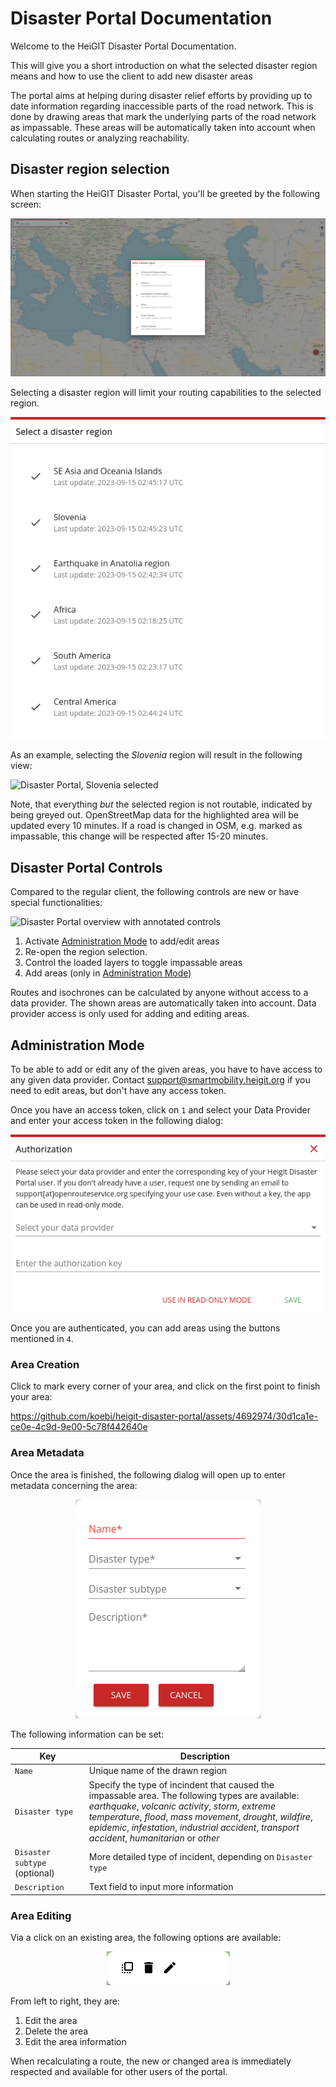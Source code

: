 # Disaster Portal Documentation

Welcome to the HeiGIT Disaster Portal Documentation.

This will give you a short introduction on what the selected disaster region
means and how to use the client to add new disaster areas

The portal aims at helping during disaster relief efforts by providing up to
date information regarding inaccessible parts of the road network. This is done
by drawing areas that mark the underlying parts of the road network as
impassable. These areas will be automatically taken into account when
calculating routes or analyzing reachability.

## Disaster region selection

When starting the HeiGIT Disaster Portal, you'll be greeted by the following screen:

![Disaster Portal starting page showing disaster region selection](img/disaster_portal_overview_with_selection.png)

Selecting a disaster region will limit your routing capabilities to the selected region.

<p align=center>
<kbd>
    <img src="img/disaster_region_selection.png" />
</kbd>
</p>

As an example, selecting the *Slovenia* region will result in the following
view:

 ![Disaster Portal, Slovenia selected](img/disaster_portal_overview.png)

Note, that everything *but* the selected region is not routable,
indicated by being greyed out.  OpenStreetMap data for the highlighted area
will be updated every 10 minutes. If a road is changed in OSM, e.g. marked as
impassable, this change will be respected after 15-20 minutes.


## Disaster Portal Controls

Compared to the regular client, the following controls are new or have special functionalities:

![Disaster Portal overview with annotated controls](img/disaster_portal_annotated.png)

1. Activate [Administration Mode](#administration-mode) to add/edit areas
2. Re-open the region selection.
3. Control the loaded layers to toggle impassable areas
4. Add areas (only in [Administration Mode](#administration-mode))

Routes and isochrones can be calculated by anyone without access to a data
provider. The shown areas are automatically taken into account.  Data provider
access is only used for adding and editing areas.

## Administration Mode

To be able to add or edit any of the given areas, you have to have access to any given data provider.
Contact support@smartmobility.heigit.org if you need to edit areas, but don't have any access token.

Once you have an access token, click on `1` and select your Data Provider and enter your access token in the following dialog:

<p align=center>
<kbd>
    <img alt="Data Provider Authentication" src="img/data_provider_selection.png" />
</kbd>
</p>

Once you are authenticated, you can add areas using the buttons mentioned in `4`.

### Area Creation

Click to mark every corner of your area, and click on the first point to finish your area:

https://github.com/koebi/heigit-disaster-portal/assets/4692974/30d1ca1e-ce0e-4c9d-9e00-5c78f442640e

### Area Metadata

Once the area is finished, the following dialog will open up to enter metadata concerning the area:

<p align=center>
<kbd>
    <img alt="Editing description for new region" src="img/new_region_description.png" />
</kbd>
</p>

The following information can be set:


| Key         | Description |
| ----------- | ----------- |
| `Name` | Unique name of the drawn region |
| `Disaster type` | Specify the type of incindent that caused the impassable area. The following types are available: <br />  _earthquake_, _volcanic activity_, _storm_, _extreme temperature_, _flood_, _mass movement_, _drought_, _wildfire_, _epidemic_, _infestation_, _industrial accident_, _transport accident_, _humanitarian_ or _other_ |
| `Disaster subtype` (optional) | More detailed type of incident, depending on `Disaster type` |
| `Description` | Text field to input more information |

### Area Editing

Via a click on an existing area, the following options are available:

<p align=center>
<kbd>
    <img alt="Options for existing area" src="img/area_left_click_overlay.png" />
</kbd>
</p>

From left to right, they are:

1. Edit the area
2. Delete the area
3. Edit the area information

When recalculating a route, the new or changed area is immediately respected and available for other users of the portal.
